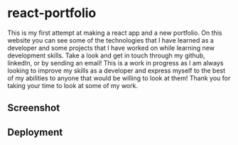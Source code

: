 # react-portfolio
This is my first attempt at making a react app and a new portfolio. On this website you can see some of the technologies that I have learned as a developer and some projects that I have worked on while learning new development skills. Take a look and get in touch through my github, linkedIn, or by sending an email! This is a work in progress as I am always looking to improve my skills as a developer and express myself to the best of my abilities to anyone that would be willing to look at them! Thank you for taking your time to look at some of my work.

## Screenshot

## Deployment
